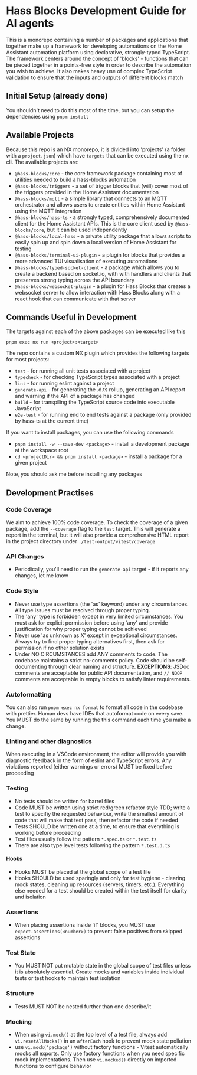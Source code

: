# Hass Blocks Development Guide for AI agents

This is a monorepo containing a number of packages and applications that together make up a framework for developing automations on the Home Assistant automation platform using declarative, strongly-typed TypeScript. The framework centers around the concept of 'blocks' - functions that can be pieced together in a points-free style in order to describe the automation you wish to achieve. It also makes heavy use of complex TypeScript validation to ensure that the inputs and outputs of different blocks match

## Initial Setup (already done)

You shouldn't need to do this most of the time, but you can setup the dependencies using `pnpm install`

## Available Projects

Because this repo is an NX monorepo, it is divided into 'projects' (a folder with a `project.json`) which have `targets` that can be executed using the nx cli. The available projects are:

- `@hass-blocks/core` - the core framework package containing most of utilities needed to build a hass-blocks automation
- `@hass-blocks/triggers` - a set of trigger blocks that (will) cover most of the triggers provided in the Home Assistant documentation
- `@hass-blocks/mqtt` - a simple library that connects to an MQTT orchestrator and allows users to create entities within Home Assistant using the MQTT integration
- `@hass-blocks/hass-ts` - a strongly typed, comprehensively documented client for the Home Assistant APIs. This is the core client used by `@hass-blocks/core`, but it can be used independently
- `@hass-blocks/local-hass` - a private utility package that allows scripts to easily spin up and spin down a local version of Home Assistant for testing
- `@hass-blocks/terminal-ui-plugin` - a plugin for blocks that provides a more advanced TUI visualisation of executing automations
- `@hass-blocks/typed-socket-client` - a package which allows you to create a backend based on socket.io, with with handlers and clients that preserves strong typing across the API boundary
- `@hass-blocks/websocket-plugin` - a plugin for Hass Blocks that creates a websocket server to allow interaction with Hass Blocks along with a react hook that can communicate with that server

## Commands Useful in Development

The targets against each of the above packages can be executed like this

`pnpm exec nx run <project>:<target>`

The repo contains a custom NX plugin which provides the following targets for most projects:

- `test` - for running all unit tests associated with a project
- `typecheck` - for checking TypeScript types associated with a project
- `lint` - for running eslint against a project
- `generate-api` - for generating the .d.ts rollup, generating an API report and warning if the API of a package has changed
- `build` - for transpiling the TypeScript source code into executable JavaScript
- `e2e-test` - for running end to end tests against a package (only provided by hass-ts at the current time)

If you want to install packages, you can use the following commands

- `pnpm install -w --save-dev <package>` - install a development package at the workspace root
- `cd <projectDir> && pnpm install <package>` - install a package for a given project

Note, you should ask me before installing any packages

## Development Practises

### Code Coverage

We aim to achieve 100% code coverage. To check the coverage of a given package, add the `--coverage` flag to the `test` target. This will generate a report in the terminal, but it will also provide a comprehensive HTML report in the project directory under `./test-output/vitest/coverage`

### API Changes

- Periodically, you'll need to run the `generate-api` target - if it reports any changes, let me know

### Code Style

- Never use type assertions (the 'as' keyword) under any circumstances. All type issues must be resolved through proper typing.
- The 'any' type is forbidden except in very limited circumstances. You must ask for explicit permission before using 'any' and provide justification for why proper typing cannot be achieved
- Never use 'as unknown as X' except in exceptional circumstances. Always try to find proper typing alternatives first, then ask for permission if no other solution exists
- Under NO CIRCUMSTANCES add ANY comments to code. The codebase maintains a strict no-comments policy. Code should be self-documenting through clear naming and structure. **EXCEPTIONS**: JSDoc comments are acceptable for public API documentation, and `// NOOP` comments are acceptable in empty blocks to satisfy linter requirements.

### Autoformatting

You can also run `pnpm exec nx format` to format all code in the codebase with prettier. Human devs have IDEs that autoformat code on every save. You MUST do the same by running the this command each time you make a change.

### Linting and other diagnostics

When executing in a VSCode environment, the editor will provide you with diagnostic feedback in the form of eslint and TypeScript errors. Any violations reported (either warnings or errors) MUST be fixed before proceeding

### Testing

- No tests should be written for barrel files
- Code MUST be written using strict red/green refactor style TDD; write a test to specifiy the requested behaviour, write the smallest amount of code that will make that test pass, then refactor the code if needed
- Tests SHOULD be written one at a time, to ensure that everything is working before proceeding
- Test files usually follow the pattern `*.spec.ts` or `*.test.ts`
- There are also type level tests following the pattern `*.test.d.ts`

#### Hooks

- Hooks MUST be placed at the global scope of a test file
- Hooks SHOULD be used sparingly and only for test hygiene - clearing mock states, cleaning up resources (servers, timers, etc.). Everything else needed for a test should be created within the test itself for clarity and isolation

### Assertions

- When placing assertions inside 'if' blocks, you MUST use `expect.assertions(<number>)` to prevent false positives from skipped assertions

### Test State

- You MUST NOT put mutable state in the global scope of test files unless it is absolutely essential. Create mocks and variables inside individual tests or test hooks to maintain test isolation

### Structure

- Tests MUST NOT be nested further than one describe/it

### Mocking

- When using `vi.mock()` at the top level of a test file, always add `vi.resetAllMocks()` in an `afterEach` hook to prevent mock state pollution
- use `vi.mock('package')` without factory functions - Vitest automatically mocks all exports. Only use factory functions when you need specific mock implementations. Then use `vi.mocked()` directly on imported functions to configure behavior
